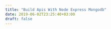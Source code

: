 ```yaml
---
title: "Build Apis With Node Express Mongodb"
date: 2019-06-02T23:25:40+03:00
draft: false
---
```


